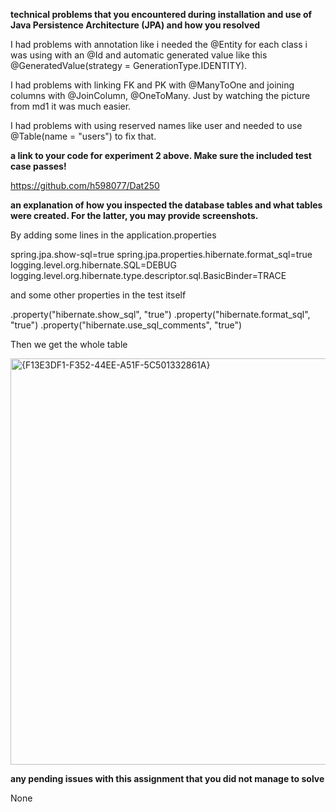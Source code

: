 **technical problems that you encountered during installation and use of Java Persistence Architecture (JPA) and how you resolved**

I had problems with annotation like i needed the @Entity for each class i was using with an   @Id and automatic generated value like this @GeneratedValue(strategy = GenerationType.IDENTITY).

I had problems with linking FK and PK with @ManyToOne and joining columns with  @JoinColumn, @OneToMany. Just by watching the picture from md1 it was much easier.

I had problems with using reserved names like user and needed to use @Table(name = "users") to fix that.


**a link to your code for experiment 2 above. Make sure the included test case passes!**

https://github.com/h598077/Dat250 


**an explanation of how you inspected the database tables and what tables were created. For the latter, you may provide screenshots.**

By adding some lines in the application.properties

spring.jpa.show-sql=true
spring.jpa.properties.hibernate.format_sql=true
logging.level.org.hibernate.SQL=DEBUG
logging.level.org.hibernate.type.descriptor.sql.BasicBinder=TRACE

and some other properties in the test itself

 .property("hibernate.show_sql", "true")
                .property("hibernate.format_sql", "true")
                .property("hibernate.use_sql_comments", "true")

Then we get the whole  table

<img width="616" height="650" alt="{F13E3DF1-F352-44EE-A51F-5C501332861A}" src="https://github.com/user-attachments/assets/753b7700-aa2e-46a0-ad18-f126bccd616f" />


**any pending issues with this assignment that you did not manage to solve**

None
